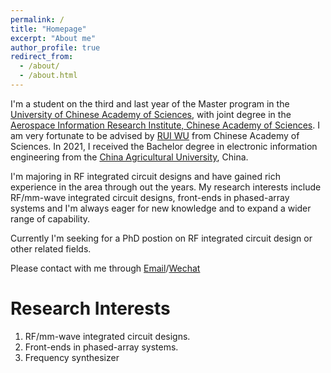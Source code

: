 ```yaml
---
permalink: /
title: "Homepage"
excerpt: "About me"
author_profile: true
redirect_from: 
  - /about/
  - /about.html
---
```

  I'm a student on the third and last year of the Master program in the [University of Chinese Academy of Sciences](https://www.ucas.ac.cn/index.htm), with joint degree in the [Aerospace Information Research Institute, Chinese Academy of Sciences](http://www.aircas.cas.cn/). I am very fortunate to be advised by [RUI WU](http://www.aircas.cn/sourcedb_air_cas/cn/expert/yjy/202306/t20230613_6777600.html)  from Chinese Academy of Sciences. In 2021, I received the Bachelor degree in electronic information engineering from the [China Agricultural University](https://www.cau.edu.cn/), China.

  I'm majoring in RF integrated circuit designs and have gained rich experience in the area through out the years. My research interests include RF/mm-wave integrated circuit designs, front-ends in phased-array systems and I'm always eager for new knowledge and to expand a wider range of capability.

  Currently I'm seeking for a PhD postion on RF integrated circuit design or other related fields.

  Please contact with me through [Email](zhitse@gmail.com)/[Wechat](../Wechat.png)

Research Interests
======
1. RF/mm-wave integrated circuit designs.
2. Front-ends in phased-array systems.
3. Frequency synthesizer 
   
